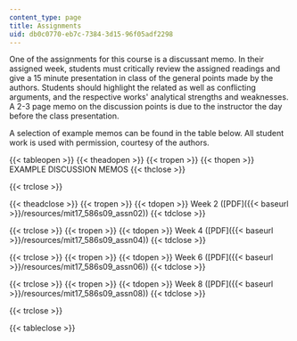 ```yaml
---
content_type: page
title: Assignments
uid: db0c0770-eb7c-7384-3d15-96f05adf2298
---
```


One of the assignments for this course is a discussant memo. In their assigned week, students must critically review the assigned readings and give a 15 minute presentation in class of the general points made by the authors. Students should highlight the related as well as conflicting arguments, and the respective works' analytical strengths and weaknesses. A 2-3 page memo on the discussion points is due to the instructor the day before the class presentation.

A selection of example memos can be found in the table below. All student work is used with permission, courtesy of the authors.

{{< tableopen >}}
{{< theadopen >}}
{{< tropen >}}
{{< thopen >}}
EXAMPLE DISCUSSION MEMOS
{{< thclose >}}

{{< trclose >}}

{{< theadclose >}}
{{< tropen >}}
{{< tdopen >}}
Week 2 ([PDF]({{< baseurl >}}/resources/mit17_586s09_assn02))
{{< tdclose >}}

{{< trclose >}}
{{< tropen >}}
{{< tdopen >}}
Week 4 ([PDF]({{< baseurl >}}/resources/mit17_586s09_assn04))
{{< tdclose >}}

{{< trclose >}}
{{< tropen >}}
{{< tdopen >}}
Week 6 ([PDF]({{< baseurl >}}/resources/mit17_586s09_assn06))
{{< tdclose >}}

{{< trclose >}}
{{< tropen >}}
{{< tdopen >}}
Week 8 ([PDF]({{< baseurl >}}/resources/mit17_586s09_assn08))
{{< tdclose >}}

{{< trclose >}}

{{< tableclose >}}
